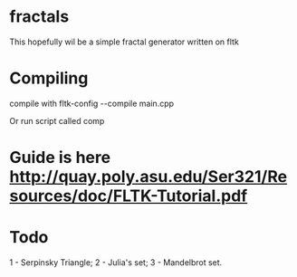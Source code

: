 # fractals

This hopefully wil be a simple fractal generator written on fltk

# Compiling

compile with fltk-config --compile main.cpp

Or run script called comp
# Guide is here http://quay.poly.asu.edu/Ser321/Resources/doc/FLTK-Tutorial.pdf

# Todo

1 - Serpinsky Triangle;
2 - Julia's set;
3 - Mandelbrot set.
